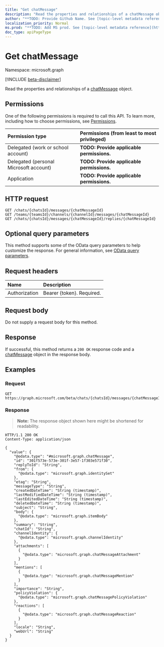 ```yaml
---
title: "Get chatMessage"
description: "Read the properties and relationships of a chatMessage object."
author: "**TODO: Provide Github Name. See [topic-level metadata reference](https://msgo.azurewebsites.net/add/document/guidelines/metadata.html#topic-level-metadata)**"
localization_priority: Normal
ms.prod: "**TODO: Add MS prod. See [topic-level metadata reference](https://msgo.azurewebsites.net/add/document/guidelines/metadata.html#topic-level-metadata)**"
doc_type: apiPageType
---
```


# Get chatMessage
Namespace: microsoft.graph

[!INCLUDE [beta-disclaimer](../../includes/beta-disclaimer.md)]

Read the properties and relationships of a [chatMessage](../resources/chatmessage.md) object.

## Permissions
One of the following permissions is required to call this API. To learn more, including how to choose permissions, see [Permissions](/graph/permissions-reference).

|Permission type|Permissions (from least to most privileged)|
|:---|:---|
|Delegated (work or school account)|**TODO: Provide applicable permissions.**|
|Delegated (personal Microsoft account)|**TODO: Provide applicable permissions.**|
|Application|**TODO: Provide applicable permissions.**|

## HTTP request

<!-- {
  "blockType": "ignored"
}
-->
``` http
GET /chats/{chatsId}/messages/{chatMessageId}
GET /teams/{teamsId}/channels/{channelId}/messages/{chatMessageId}
GET /chats/{chatsId}/messages/{chatMessageId}/replies/{chatMessageId}
```

## Optional query parameters
This method supports some of the OData query parameters to help customize the response. For general information, see [OData query parameters](/graph/query-parameters).

## Request headers
|Name|Description|
|:---|:---|
|Authorization|Bearer {token}. Required.|

## Request body
Do not supply a request body for this method.

## Response

If successful, this method returns a `200 OK` response code and a [chatMessage](../resources/chatmessage.md) object in the response body.

## Examples

### Request
<!-- {
  "blockType": "request",
  "name": "get_chatmessage"
}
-->
``` http
GET https://graph.microsoft.com/beta/chats/{chatsId}/messages/{chatMessageId}
```


### Response
>**Note:** The response object shown here might be shortened for readability.
<!-- {
  "blockType": "response",
  "truncated": true,
  "@odata.type": "microsoft.graph.chatMessage"
}
-->
``` http
HTTP/1.1 200 OK
Content-Type: application/json

{
  "value": {
    "@odata.type": "#microsoft.graph.chatMessage",
    "id": "301f573e-573e-301f-3e57-1f303e571f30",
    "replyToId": "String",
    "from": {
      "@odata.type": "microsoft.graph.identitySet"
    },
    "etag": "String",
    "messageType": "String",
    "createdDateTime": "String (timestamp)",
    "lastModifiedDateTime": "String (timestamp)",
    "lastEditedDateTime": "String (timestamp)",
    "deletedDateTime": "String (timestamp)",
    "subject": "String",
    "body": {
      "@odata.type": "microsoft.graph.itemBody"
    },
    "summary": "String",
    "chatId": "String",
    "channelIdentity": {
      "@odata.type": "microsoft.graph.channelIdentity"
    },
    "attachments": [
      {
        "@odata.type": "microsoft.graph.chatMessageAttachment"
      }
    ],
    "mentions": [
      {
        "@odata.type": "microsoft.graph.chatMessageMention"
      }
    ],
    "importance": "String",
    "policyViolation": {
      "@odata.type": "microsoft.graph.chatMessagePolicyViolation"
    },
    "reactions": [
      {
        "@odata.type": "microsoft.graph.chatMessageReaction"
      }
    ],
    "locale": "String",
    "webUrl": "String"
  }
}
```

